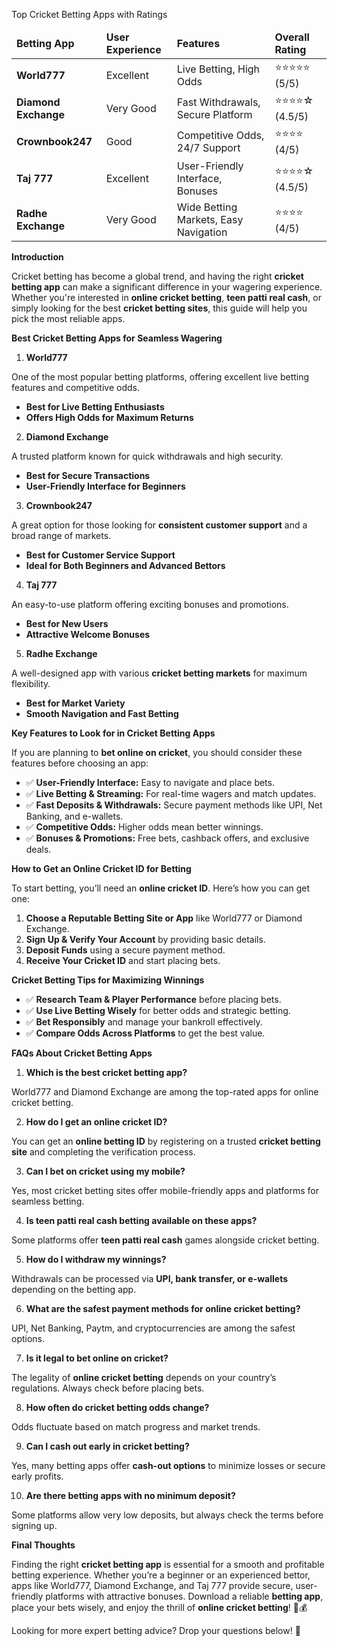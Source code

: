 Top Cricket Betting Apps with Ratings</strong>
<table>
<thead>
<tr>
<td><strong>Betting App</strong></td>
<td><strong>User Experience</strong></td>
<td><strong>Features</strong></td>
<td><strong>Overall Rating</strong></td>
</tr>
</thead>
<tbody>
<tr>
<td><strong>World777</strong></td>
<td>Excellent</td>
<td>Live Betting, High Odds</td>
<td>⭐⭐⭐⭐⭐ (5/5)</td>
</tr>
<tr>
<td><strong>Diamond Exchange</strong></td>
<td>Very Good</td>
<td>Fast Withdrawals, Secure Platform</td>
<td>⭐⭐⭐⭐☆ (4.5/5)</td>
</tr>
<tr>
<td><strong>Crownbook247</strong></td>
<td>Good</td>
<td>Competitive Odds, 24/7 Support</td>
<td>⭐⭐⭐⭐ (4/5)</td>
</tr>
<tr>
<td><strong>Taj 777</strong></td>
<td>Excellent</td>
<td>User-Friendly Interface, Bonuses</td>
<td>⭐⭐⭐⭐☆ (4.5/5)</td>
</tr>
<tr>
<td><strong>Radhe Exchange</strong></td>
<td>Very Good</td>
<td>Wide Betting Markets, Easy Navigation</td>
<td>⭐⭐⭐⭐ (4/5)</td>
</tr>
</tbody>
</table>
<strong>Introduction</strong>

Cricket betting has become a global trend, and having the right <strong>cricket betting app</strong> can make a significant difference in your wagering experience. Whether you're interested in <strong>online cricket betting</strong>, <strong>teen patti real cash</strong>, or simply looking for the best <strong>cricket betting sites</strong>, this guide will help you pick the most reliable apps.

<strong>Best Cricket Betting Apps for Seamless Wagering</strong>
<ol>
 	<li><strong> World777</strong></li>
</ol>
One of the most popular betting platforms, offering excellent live betting features and competitive odds.
<ul>
 	<li><strong>Best for Live Betting Enthusiasts</strong></li>
 	<li><strong>Offers High Odds for Maximum Returns</strong></li>
</ul>
<ol start="2">
 	<li><strong> Diamond Exchange</strong></li>
</ol>
A trusted platform known for quick withdrawals and high security.
<ul>
 	<li><strong>Best for Secure Transactions</strong></li>
 	<li><strong>User-Friendly Interface for Beginners</strong></li>
</ul>
<ol start="3">
 	<li><strong> Crownbook247</strong></li>
</ol>
A great option for those looking for <strong>consistent customer support</strong> and a broad range of markets.
<ul>
 	<li><strong>Best for Customer Service Support</strong></li>
 	<li><strong>Ideal for Both Beginners and Advanced Bettors</strong></li>
</ul>
<ol start="4">
 	<li><strong> Taj 777</strong></li>
</ol>
An easy-to-use platform offering exciting bonuses and promotions.
<ul>
 	<li><strong>Best for New Users</strong></li>
 	<li><strong>Attractive Welcome Bonuses</strong></li>
</ul>
<ol start="5">
 	<li><strong> Radhe Exchange</strong></li>
</ol>
A well-designed app with various <strong>cricket betting markets</strong> for maximum flexibility.
<ul>
 	<li><strong>Best for Market Variety</strong></li>
 	<li><strong>Smooth Navigation and Fast Betting</strong></li>
</ul>
<strong>Key Features to Look for in Cricket Betting Apps</strong>

If you are planning to <strong>bet online on cricket</strong>, you should consider these features before choosing an app:
<ul>
 	<li>✅ <strong>User-Friendly Interface:</strong> Easy to navigate and place bets.</li>
 	<li>✅ <strong>Live Betting &amp; Streaming:</strong> For real-time wagers and match updates.</li>
 	<li>✅ <strong>Fast Deposits &amp; Withdrawals:</strong> Secure payment methods like UPI, Net Banking, and e-wallets.</li>
 	<li>✅ <strong>Competitive Odds:</strong> Higher odds mean better winnings.</li>
 	<li>✅ <strong>Bonuses &amp; Promotions:</strong> Free bets, cashback offers, and exclusive deals.</li>
</ul>
<strong>How to Get an Online Cricket ID for Betting</strong>

To start betting, you’ll need an <strong>online cricket ID</strong>. Here’s how you can get one:
<ol>
 	<li><strong>Choose a Reputable Betting Site or App</strong> like World777 or Diamond Exchange.</li>
 	<li><strong>Sign Up &amp; Verify Your Account</strong> by providing basic details.</li>
 	<li><strong>Deposit Funds</strong> using a secure payment method.</li>
 	<li><strong>Receive Your Cricket ID</strong> and start placing bets.</li>
</ol>
<strong>Cricket Betting Tips for Maximizing Winnings</strong>
<ul>
 	<li>✅ <strong>Research Team &amp; Player Performance</strong> before placing bets.</li>
 	<li>✅ <strong>Use Live Betting Wisely</strong> for better odds and strategic betting.</li>
 	<li>✅ <strong>Bet Responsibly</strong> and manage your bankroll effectively.</li>
 	<li>✅ <strong>Compare Odds Across Platforms</strong> to get the best value.</li>
</ul>
<strong>FAQs About Cricket Betting Apps</strong>
<ol>
 	<li><strong> Which is the best cricket betting app?</strong></li>
</ol>
World777 and Diamond Exchange are among the top-rated apps for online cricket betting.
<ol start="2">
 	<li><strong> How do I get an online cricket ID?</strong></li>
</ol>
You can get an <strong>online betting ID</strong> by registering on a trusted <strong>cricket betting site</strong> and completing the verification process.
<ol start="3">
 	<li><strong> Can I bet on cricket using my mobile?</strong></li>
</ol>
Yes, most cricket betting sites offer mobile-friendly apps and platforms for seamless betting.
<ol start="4">
 	<li><strong> Is teen patti real cash betting available on these apps?</strong></li>
</ol>
Some platforms offer <strong>teen patti real cash</strong> games alongside cricket betting.
<ol start="5">
 	<li><strong> How do I withdraw my winnings?</strong></li>
</ol>
Withdrawals can be processed via <strong>UPI, bank transfer, or e-wallets</strong> depending on the betting app.
<ol start="6">
 	<li><strong> What are the safest payment methods for online cricket betting?</strong></li>
</ol>
UPI, Net Banking, Paytm, and cryptocurrencies are among the safest options.
<ol start="7">
 	<li><strong> Is it legal to bet online on cricket?</strong></li>
</ol>
The legality of <strong>online cricket betting</strong> depends on your country’s regulations. Always check before placing bets.
<ol start="8">
 	<li><strong> How often do cricket betting odds change?</strong></li>
</ol>
Odds fluctuate based on match progress and market trends.
<ol start="9">
 	<li><strong> Can I cash out early in cricket betting?</strong></li>
</ol>
Yes, many betting apps offer <strong>cash-out options</strong> to minimize losses or secure early profits.
<ol start="10">
 	<li><strong> Are there betting apps with no minimum deposit?</strong></li>
</ol>
Some platforms allow very low deposits, but always check the terms before signing up.

<strong>Final Thoughts</strong>

Finding the right <strong>cricket betting app</strong> is essential for a smooth and profitable betting experience. Whether you’re a beginner or an experienced bettor, apps like World777, Diamond Exchange, and Taj 777 provide secure, user-friendly platforms with attractive bonuses. Download a reliable <strong>betting app</strong>, place your bets wisely, and enjoy the thrill of <strong>online cricket betting</strong>! 🏏💰

Looking for more expert betting advice? Drop your questions below! 🚀
